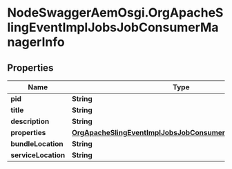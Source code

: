 # NodeSwaggerAemOsgi.OrgApacheSlingEventImplJobsJobConsumerManagerInfo

## Properties

Name | Type | Description | Notes
------------ | ------------- | ------------- | -------------
**pid** | **String** |  | [optional] 
**title** | **String** |  | [optional] 
**description** | **String** |  | [optional] 
**properties** | [**OrgApacheSlingEventImplJobsJobConsumerManagerProperties**](OrgApacheSlingEventImplJobsJobConsumerManagerProperties.md) |  | [optional] 
**bundleLocation** | **String** |  | [optional] 
**serviceLocation** | **String** |  | [optional] 


